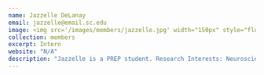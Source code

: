 ```yaml
---
name: Jazzelle DeLanay
email: jazzelle@email.sc.edu
image: <img src='/images/members/jazzelle.jpg' width="150px" style="float:left; margin:0px 10px 0px 0px;">
collection: members
excerpt: Intern
website: "N/A"
description: "Jazzelle is a PREP student. Research Interests: Neuroscience, Artificial Intelligence, Neurodevelopmental disorder."  
---
```

